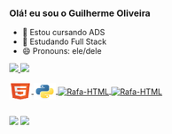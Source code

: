 ### Olá! eu sou o Guilherme Oliveira


- 🔭 Estou cursando ADS
- 🌱 Estudando Full Stack
- 😄 Pronouns: ele/dele
<div>
<a href="https://beacons.ai/guizik4o">
 <img height="180em" src="https://github-readme-stats.vercel.app/api?username=guizik4o&show_icons=true&theme=synthwave&include_all_commits=true&count_private=true"/>
 <img height="180em" src="https://github-readme-stats.vercel.app/api/top-langs/?username=guizik4o&layout=compact&langs_count=16&theme=synthwave" /> 
</div> 
<div style="display: inline_block"><br>
  <img align="center" alt="Gui-HTML" height="30" width="40" src="https://raw.githubusercontent.com/devicons/devicon/master/icons/html5/html5-original.svg">
  <img align="center" alt="Gui-Python" height="30" width="40" src="https://raw.githubusercontent.com/devicons/devicon/master/icons/python/python-original.svg">
  <img align="center" alt="Rafa-HTML" height="30" width="45" src="https://cdn-icons-png.flaticon.com/128/919/919854.png">
  <img align="center" alt="Rafa-HTML" height="30" width="29" src="https://image.shutterstock.com/image-vector/c-language-logo-simple-colours-260nw-2113921046.jpg"> 
</div>

##
 
 <div>
 <a href="guilhermezexal@gamil.com"><img src="https://img.shields.io/badge/-Gmail-%23333?style=for-the-badge&logo=gmail&logoColor=white" target="_blank"></a>
 <a href="https://www.linkedin.com/in/guilherme-oliveira-almeida-194790233" target"_blank"><img src="https://img.shields.io/badge/-LinkedIn-%230077B5?style=for-the-badge&logo=linkedin&logoColor=white" target="_blank"></a>
</div>
